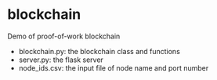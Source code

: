 # blockchain
 
Demo of proof-of-work blockchain

* blockchain.py: the blockchain class and functions
* server.py: the flask server
* node_ids.csv: the input file of node name and port number
